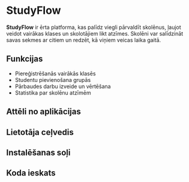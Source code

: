 # StudyFlow

**StudyFlow** ir ērta platforma, kas palīdz viegli pārvaldīt skolēnus, ļaujot veidot vairākas klases un skolotājiem likt atzīmes. Skolēni var salīdzināt savas sekmes ar citiem un redzēt, kā viņiem veicas laika gaitā.

## Funkcijas
- Piereģistrēšanās vairākās klasēs
- Studentu pievienošana grupās
- Pārbaudes darbu izveide un vērtēšana
- Statistika par skolēnu atzīmēm

## Attēli no aplikācijas

## Lietotāja ceļvedis

## Instalēšanas soļi

## Koda ieskats

